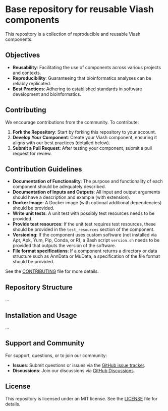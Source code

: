# Base repository for reusable Viash components


This repository is a collection of reproducible and reusable Viash
components.

## Objectives

- **Reusability**: Facilitating the use of components across various
  projects and contexts.
- **Reproducibility**: Guaranteeing that bioinformatics analyses can be
  reliably replicated.
- **Best Practices**: Adhering to established standards in software
  development and bioinformatics.

## Contributing

We encourage contributions from the community. To contribute:

1.  **Fork the Repository**: Start by forking this repository to your
    account.
2.  **Develop Your Component**: Create your Viash component, ensuring it
    aligns with our best practices (detailed below).
3.  **Submit a Pull Request**: After testing your component, submit a
    pull request for review.

## Contribution Guidelines

- **Documentation of Functionality**: The purpose and functionality of
  each component should be adequately described.
- **Documentation of Inputs and Outputs**: All input and output
  arguments should have a description and example (with extension).
- **Docker Image**: A Docker image (with optional additional
  dependencies) should be provided.
- **Write unit tests**: A unit test with possibly test resources needs
  to be provided.
- **Provide test resources**: If the unit test requires test resources,
  these should be provided in the `test_resources` section of the
  component.
- **Versioning**: If the component uses custom software (not installed
  via Apt, Apk, Yum, Pip, Conda, or R), a Bash script `version.sh` needs
  to be provided that outputs the version of the software.
- **File format specifications**: If a component returns a directory or
  data structure such as AnnData or MuData, a specification of the file
  format should be provided.

See the [CONTRIBUTING](CONTRIBUTING.md) file for more details.

## Repository Structure

…

## Installation and Usage

…

## Support and Community

For support, questions, or to join our community:

- **Issues**: Submit questions or issues via the [GitHub issue
  tracker](https://github.com/openpipelines-bio/base/issues).
- **Discussions**: Join our discussions via [GitHub
  Discussions](https://github.com/openpipelines-bio/base/discussions).

## License

This repository is licensed under an MIT license. See the
[LICENSE](LICENSE) file for details.
